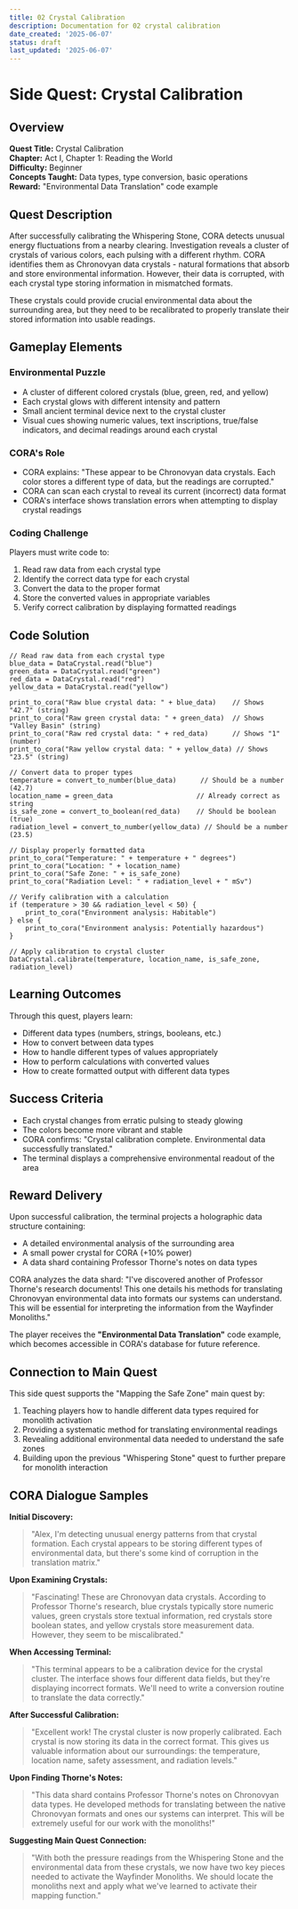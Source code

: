 ```yaml
---
title: 02 Crystal Calibration
description: Documentation for 02 crystal calibration
date_created: '2025-06-07'
status: draft
last_updated: '2025-06-07'
---
```


# Side Quest: Crystal Calibration

## Overview

**Quest Title:** Crystal Calibration  
**Chapter:** Act I, Chapter 1: Reading the World  
**Difficulty:** Beginner  
**Concepts Taught:** Data types, type conversion, basic operations  
**Reward:** "Environmental Data Translation" code example  

## Quest Description

After successfully calibrating the Whispering Stone, CORA detects unusual energy fluctuations from a nearby clearing. Investigation reveals a cluster of crystals of various colors, each pulsing with a different rhythm. CORA identifies them as Chronovyan data crystals - natural formations that absorb and store environmental information. However, their data is corrupted, with each crystal type storing information in mismatched formats.

These crystals could provide crucial environmental data about the surrounding area, but they need to be recalibrated to properly translate their stored information into usable readings.

## Gameplay Elements

### Environmental Puzzle
- A cluster of different colored crystals (blue, green, red, and yellow)
- Each crystal glows with different intensity and pattern
- Small ancient terminal device next to the crystal cluster
- Visual cues showing numeric values, text inscriptions, true/false indicators, and decimal readings around each crystal

### CORA's Role
- CORA explains: "These appear to be Chronovyan data crystals. Each color stores a different type of data, but the readings are corrupted."
- CORA can scan each crystal to reveal its current (incorrect) data format
- CORA's interface shows translation errors when attempting to display crystal readings

### Coding Challenge
Players must write code to:
1. Read raw data from each crystal type
2. Identify the correct data type for each crystal
3. Convert the data to the proper format
4. Store the converted values in appropriate variables
5. Verify correct calibration by displaying formatted readings

## Code Solution

```chronovyan
// Read raw data from each crystal type
blue_data = DataCrystal.read("blue")
green_data = DataCrystal.read("green")
red_data = DataCrystal.read("red")
yellow_data = DataCrystal.read("yellow")

print_to_cora("Raw blue crystal data: " + blue_data)    // Shows "42.7" (string)
print_to_cora("Raw green crystal data: " + green_data)  // Shows "Valley Basin" (string)
print_to_cora("Raw red crystal data: " + red_data)      // Shows "1" (number)
print_to_cora("Raw yellow crystal data: " + yellow_data) // Shows "23.5" (string)

// Convert data to proper types
temperature = convert_to_number(blue_data)      // Should be a number (42.7)
location_name = green_data                     // Already correct as string
is_safe_zone = convert_to_boolean(red_data)    // Should be boolean (true)
radiation_level = convert_to_number(yellow_data) // Should be a number (23.5)

// Display properly formatted data
print_to_cora("Temperature: " + temperature + " degrees")
print_to_cora("Location: " + location_name)
print_to_cora("Safe Zone: " + is_safe_zone)
print_to_cora("Radiation Level: " + radiation_level + " mSv")

// Verify calibration with a calculation
if (temperature > 30 && radiation_level < 50) {
    print_to_cora("Environment analysis: Habitable")
} else {
    print_to_cora("Environment analysis: Potentially hazardous")
}

// Apply calibration to crystal cluster
DataCrystal.calibrate(temperature, location_name, is_safe_zone, radiation_level)
```

## Learning Outcomes

Through this quest, players learn:
- Different data types (numbers, strings, booleans, etc.)
- How to convert between data types
- How to handle different types of values appropriately
- How to perform calculations with converted values
- How to create formatted output with different data types

## Success Criteria
- Each crystal changes from erratic pulsing to steady glowing
- The colors become more vibrant and stable
- CORA confirms: "Crystal calibration complete. Environmental data successfully translated."
- The terminal displays a comprehensive environmental readout of the area

## Reward Delivery

Upon successful calibration, the terminal projects a holographic data structure containing:
- A detailed environmental analysis of the surrounding area
- A small power crystal for CORA (+10% power)
- A data shard containing Professor Thorne's notes on data types

CORA analyzes the data shard: "I've discovered another of Professor Thorne's research documents! This one details his methods for translating Chronovyan environmental data into formats our systems can understand. This will be essential for interpreting the information from the Wayfinder Monoliths."

The player receives the **"Environmental Data Translation"** code example, which becomes accessible in CORA's database for future reference.

## Connection to Main Quest

This side quest supports the "Mapping the Safe Zone" main quest by:
1. Teaching players how to handle different data types required for monolith activation
2. Providing a systematic method for translating environmental readings
3. Revealing additional environmental data needed to understand the safe zones
4. Building upon the previous "Whispering Stone" quest to further prepare for monolith interaction

## CORA Dialogue Samples

**Initial Discovery:**
> "Alex, I'm detecting unusual energy patterns from that crystal formation. Each crystal appears to be storing different types of environmental data, but there's some kind of corruption in the translation matrix."

**Upon Examining Crystals:**
> "Fascinating! These are Chronovyan data crystals. According to Professor Thorne's research, blue crystals typically store numeric values, green crystals store textual information, red crystals store boolean states, and yellow crystals store measurement data. However, they seem to be miscalibrated."

**When Accessing Terminal:**
> "This terminal appears to be a calibration device for the crystal cluster. The interface shows four different data fields, but they're displaying incorrect formats. We'll need to write a conversion routine to translate the data correctly."

**After Successful Calibration:**
> "Excellent work! The crystal cluster is now properly calibrated. Each crystal is now storing its data in the correct format. This gives us valuable information about our surroundings: the temperature, location name, safety assessment, and radiation levels."

**Upon Finding Thorne's Notes:**
> "This data shard contains Professor Thorne's notes on Chronovyan data types. He developed methods for translating between the native Chronovyan formats and ones our systems can interpret. This will be extremely useful for our work with the monoliths!"

**Suggesting Main Quest Connection:**
> "With both the pressure readings from the Whispering Stone and the environmental data from these crystals, we now have two key pieces needed to activate the Wayfinder Monoliths. We should locate the monoliths next and apply what we've learned to activate their mapping function." 